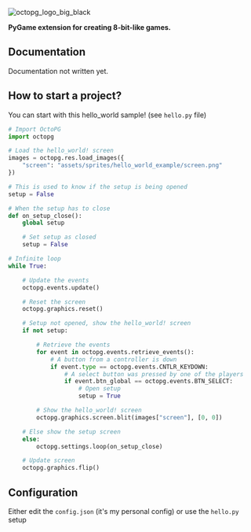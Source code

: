 ![octopg_logo_big_black](https://cloud.githubusercontent.com/assets/2797696/11170197/30eba58a-8bcd-11e5-847d-18b9faa31bef.png)

**PyGame extension for creating 8-bit-like games.**

## Documentation
Documentation not written yet.

## How to start a project?
You can start with this hello_world sample! (see `hello.py` file)

```python
# Import OctoPG
import octopg

# Load the hello_world! screen
images = octopg.res.load_images({
    "screen": "assets/sprites/hello_world_example/screen.png"
})

# This is used to know if the setup is being opened
setup = False

# When the setup has to close
def on_setup_close():
    global setup

    # Set setup as closed
    setup = False

# Infinite loop
while True:

    # Update the events
    octopg.events.update()

    # Reset the screen
    octopg.graphics.reset()

    # Setup not opened, show the hello_world! screen
    if not setup:

        # Retrieve the events
        for event in octopg.events.retrieve_events():
            # A button from a controller is down
            if event.type == octopg.events.CNTLR_KEYDOWN:
                # A select button was pressed by one of the players
                if event.btn_global == octopg.events.BTN_SELECT:
                    # Open setup
                    setup = True

        # Show the hello_world! screen
        octopg.graphics.screen.blit(images["screen"], [0, 0])

    # Else show the setup screen
    else:
        octopg.settings.loop(on_setup_close)

    # Update screen
    octopg.graphics.flip()
```

## Configuration
Either edit the `config.json` (it's my personal config) or use the `hello.py` setup
